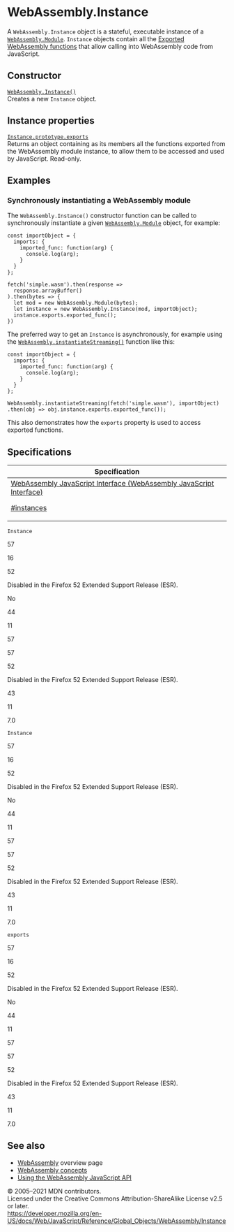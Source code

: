 # WebAssembly.Instance

A `WebAssembly.Instance` object is a stateful, executable instance of a [`WebAssembly.Module`](module). `Instance` objects contain all the [Exported WebAssembly functions](https://developer.mozilla.org/en-US/docs/WebAssembly/Exported_functions) that allow calling into WebAssembly code from JavaScript.

## Constructor

[`WebAssembly.Instance()`](instance/instance)  
Creates a new `Instance` object.

## Instance properties

[`Instance.prototype.exports`](instance/exports)  
Returns an object containing as its members all the functions exported from the WebAssembly module instance, to allow them to be accessed and used by JavaScript. Read-only.

## Examples

### Synchronously instantiating a WebAssembly module

The `WebAssembly.Instance()` constructor function can be called to synchronously instantiate a given [`WebAssembly.Module`](module) object, for example:

    const importObject = {
      imports: {
        imported_func: function(arg) {
          console.log(arg);
        }
      }
    };

    fetch('simple.wasm').then(response =>
      response.arrayBuffer()
    ).then(bytes => {
      let mod = new WebAssembly.Module(bytes);
      let instance = new WebAssembly.Instance(mod, importObject);
      instance.exports.exported_func();
    })

The preferred way to get an `Instance` is asynchronously, for example using the [`WebAssembly.instantiateStreaming()`](instantiatestreaming) function like this:

    const importObject = {
      imports: {
        imported_func: function(arg) {
          console.log(arg);
        }
      }
    };

    WebAssembly.instantiateStreaming(fetch('simple.wasm'), importObject)
    .then(obj => obj.instance.exports.exported_func());

This also demonstrates how the `exports` property is used to access exported functions.

## Specifications

<table><thead><tr class="header"><th>Specification</th></tr></thead><tbody><tr class="odd"><td><a href="https://webassembly.github.io/spec/js-api/#instances">WebAssembly JavaScript Interface (WebAssembly JavaScript Interface) 
<br/>

<span class="small">#instances</span></a></td></tr></tbody></table>

`Instance`

57

16

52

Disabled in the Firefox 52 Extended Support Release (ESR).

No

44

11

57

57

52

Disabled in the Firefox 52 Extended Support Release (ESR).

43

11

7.0

`Instance`

57

16

52

Disabled in the Firefox 52 Extended Support Release (ESR).

No

44

11

57

57

52

Disabled in the Firefox 52 Extended Support Release (ESR).

43

11

7.0

`exports`

57

16

52

Disabled in the Firefox 52 Extended Support Release (ESR).

No

44

11

57

57

52

Disabled in the Firefox 52 Extended Support Release (ESR).

43

11

7.0

## See also

- [WebAssembly](https://developer.mozilla.org/en-US/docs/WebAssembly) overview page
- [WebAssembly concepts](https://developer.mozilla.org/en-US/docs/WebAssembly/Concepts)
- [Using the WebAssembly JavaScript API](https://developer.mozilla.org/en-US/docs/WebAssembly/Using_the_JavaScript_API)

© 2005–2021 MDN contributors.  
Licensed under the Creative Commons Attribution-ShareAlike License v2.5 or later.  
<a href="https://developer.mozilla.org/en-US/docs/Web/JavaScript/Reference/Global_Objects/WebAssembly/Instance" class="_attribution-link">https://developer.mozilla.org/en-US/docs/Web/JavaScript/Reference/Global_Objects/WebAssembly/Instance</a>
